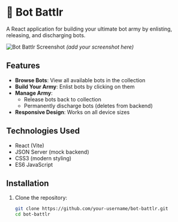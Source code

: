 # 🤖 Bot Battlr

A React application for building your ultimate bot army by enlisting, releasing, and discharging bots.

![Bot Battlr Screenshot](./public/screenshot.png) *(add your screenshot here)*

## Features

- **Browse Bots**: View all available bots in the collection
- **Build Your Army**: Enlist bots by clicking on them
- **Manage Army**: 
  - Release bots back to collection
  - Permanently discharge bots (deletes from backend)
- **Responsive Design**: Works on all device sizes

## Technologies Used

- React (Vite)
- JSON Server (mock backend)
- CSS3 (modern styling)
- ES6 JavaScript

## Installation

1. Clone the repository:
   ```bash
   git clone https://github.com/your-username/bot-battlr.git
   cd bot-battlr
